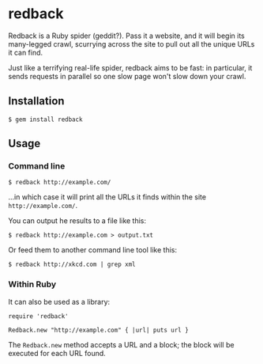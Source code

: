 # redback

Redback is a Ruby spider (geddit?). Pass it a website, and it will begin
its many-legged crawl, scurrying across the site to pull out all the
unique URLs it can find.

Just like a terrifying real-life spider, redback aims to be fast: in
particular, it sends requests in parallel so one slow page won't slow
down your crawl.

## Installation

	$ gem install redback

## Usage

### Command line

	$ redback http://example.com/

…in which case it will print all the URLs it finds within the site
`http://example.com/`.

You can output he results to a file like this:

    $ redback http://example.com > output.txt
    
Or feed them to another command line tool like this:

    $ redback http://xkcd.com | grep xml

### Within Ruby

It can also be used as a library:

	require 'redback'

	Redback.new "http://example.com" { |url| puts url }

The `Redback.new` method accepts a URL and a block; the block will be
executed for each URL found.
